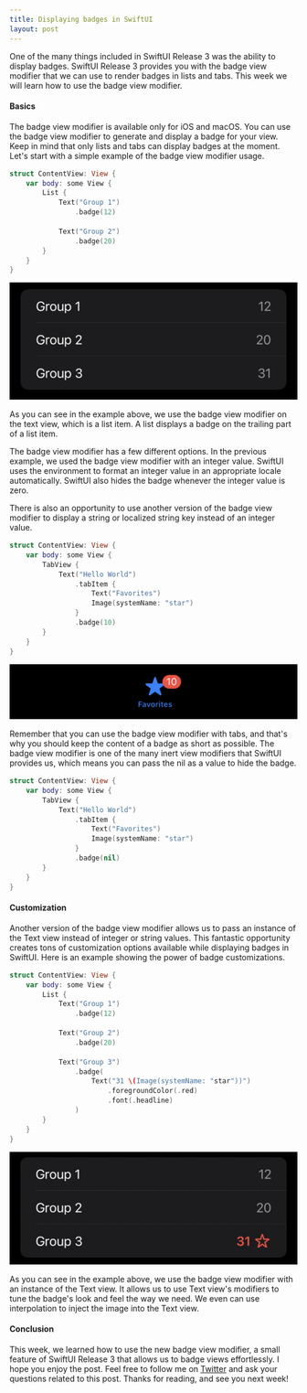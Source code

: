 ```yaml
---
title: Displaying badges in SwiftUI
layout: post
---
```


One of the many things included in SwiftUI Release 3 was the ability to display badges. SwiftUI Release 3 provides you with the badge view modifier that we can use to render badges in lists and tabs. This week we will learn how to use the badge view modifier.

#### Basics
The badge view modifier is available only for iOS and macOS. You can use the badge view modifier to generate and display a badge for your view. Keep in mind that only lists and tabs can display badges at the moment. Let's start with a simple example of the badge view modifier usage.

```swift
struct ContentView: View {
    var body: some View {
        List {
            Text("Group 1")
                .badge(12)

            Text("Group 2")
                .badge(20)
        }
    }
}
```

![badges](/public/badge1.png)

As you can see in the example above, we use the badge view modifier on the text view, which is a list item. A list displays a badge on the trailing part of a list item.

The badge view modifier has a few different options. In the previous example, we used the badge view modifier with an integer value. SwiftUI uses the environment to format an integer value in an appropriate locale automatically. SwiftUI also hides the badge whenever the integer value is zero.

There is also an opportunity to use another version of the badge view modifier to display a string or localized string key instead of an integer value.

```swift
struct ContentView: View {
    var body: some View {
        TabView {
            Text("Hello World")
                .tabItem {
                    Text("Favorites")
                    Image(systemName: "star")
                }
                .badge(10)
        }
    }
}
```

![badges](/public/badge2.png)

Remember that you can use the badge view modifier with tabs, and that's why you should keep the content of a badge as short as possible. The badge view modifier is one of the many inert view modifiers that SwiftUI provides us, which means you can pass the nil as a value to hide the badge.

```swift
struct ContentView: View {
    var body: some View {
        TabView {
            Text("Hello World")
                .tabItem {
                    Text("Favorites")
                    Image(systemName: "star")
                }
                .badge(nil)
        }
    }
}
```

#### Customization
Another version of the badge view modifier allows us to pass an instance of the Text view instead of integer or string values. This fantastic opportunity creates tons of customization options available while displaying badges in SwiftUI. Here is an example showing the power of badge customizations.

```swift
struct ContentView: View {
    var body: some View {
        List {
            Text("Group 1")
                .badge(12)

            Text("Group 2")
                .badge(20)
                
            Text("Group 3")
                .badge(
                    Text("31 \(Image(systemName: "star"))")
                        .foregroundColor(.red)
                        .font(.headline)
                )
        }
    }
}
```

![badges](/public/badge3.png)

As you can see in the example above, we use the badge view modifier with an instance of the Text view. It allows us to use Text view's modifiers to tune the badge's look and feel the way we need. We even can use interpolation to inject the image into the Text view.

#### Conclusion
This week, we learned how to use the new badge view modifier, a small feature of SwiftUI Release 3 that allows us to badge views effortlessly. I hope you enjoy the post. Feel free to follow me on [Twitter](https://twitter.com/mecid) and ask your questions related to this post. Thanks for reading, and see you next week!


